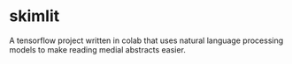 # skimlit
A tensorflow project written in colab that uses natural language processing models to make reading medial abstracts easier.
